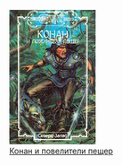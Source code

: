 ![](Конан%20и%20повелители%20пещер.jpg)  
[Конан и повелители пещер](Конан%20и%20повелители%20пещер.txt)
